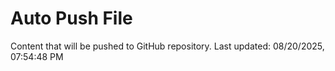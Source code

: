 # Auto Push File

Content that will be pushed to GitHub repository.
Last updated: 08/20/2025, 07:54:48 PM